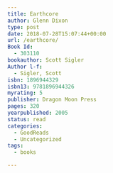 ```yaml
---
title: Earthcore
author: Glenn Dixon
type: post
date: 2018-07-28T15:07:44+00:00
url: /earthcore/
Book Id:
  - 303110
bookauthor: Scott Sigler
Author l-f:
  - Sigler, Scott
isbn: 1896944329
isbn13: 9781896944326
myrating: 5
publisher: Dragon Moon Press
pages: 320
yearpublished: 2005
status: read
categories:
  - GoodReads
  - Uncategorized
tags:
  - books

---
```

